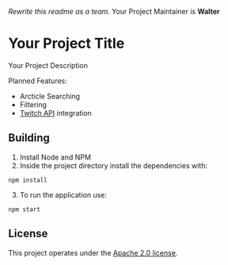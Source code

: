 *Rewrite this readme as a team.*
Your Project Maintainer is **Walter**

# Your Project Title

Your Project Description

Planned Features:
* Arcticle Searching
* Filtering
* [Twitch API](https://dev.twitch.tv/) integration

## Building
1. Install Node and NPM
2. Inside the project directory install the dependencies with:
```
npm install
```
3. To run the application use:
```
npm start
```

## License
This project operates under the [Apache 2.0 license](https://github.com/CSI280-S17/Montpelier/blob/master/LICENSE).
